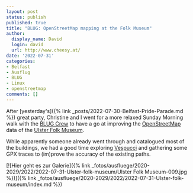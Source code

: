 ```yaml
---
layout: post
status: publish
published: true
title: "BLUG: OpenStreetMap mapping at the Folk Museum"
author:
  display_name: David
  login: david
  url: http://www.cheesy.at/
date: '2022-07-31'
categories:
- Belfast
- Ausflug
- BLUG
- Linux
- openstreetmap
comments: []
---
```


After [yesterday's]({% link _posts/2022-07-30-Belfast-Pride-Parade.md %}) great party, Christine and I went for a more relaxed Sunday Morning walk with the [BLUG Crew](https://www.meetup.com/belfast-lug/) to have a go at improving the [OpenStreetMap](https://www.openstreetmap.org/) data of the [Ulster Folk Museum](https://www.nmni.com/Ulster-Folk-Museum/Home.aspx).

While apparently someone already went through and catalogued most of the buildings, we had a good time exploring [Vespucci](https://vespucci.io/) and gathering some GPX traces to (im)prove the accuracy of the existing paths.

[![Hier geht es zur Galerie]({% link _fotos/ausfluege/2020-2029/2022/2022-07-31-Ulster-folk-museum/Ulster Folk Museum-009.jpg %})]({% link _fotos/ausfluege/2020-2029/2022/2022-07-31-Ulster-folk-museum/index.md %})

